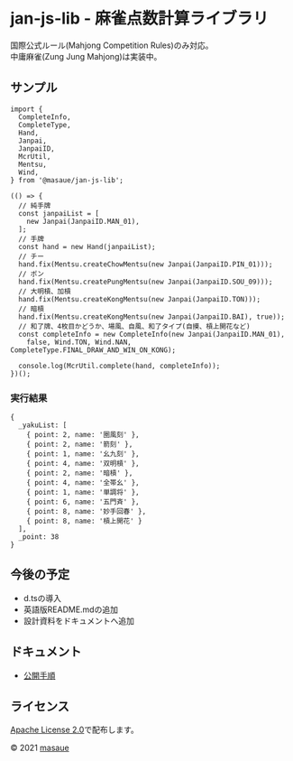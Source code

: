 # jan-js-lib - 麻雀点数計算ライブラリ
国際公式ルール(Mahjong Competition Rules)のみ対応。  
中庸麻雀(Zung Jung Mahjong)は実装中。

## サンプル
```
import {
  CompleteInfo,
  CompleteType,
  Hand,
  Janpai,
  JanpaiID,
  McrUtil,
  Mentsu,
  Wind,
} from '@masaue/jan-js-lib';

(() => {
  // 純手牌
  const janpaiList = [
    new Janpai(JanpaiID.MAN_01),
  ];
  // 手牌
  const hand = new Hand(janpaiList);
  // チー
  hand.fix(Mentsu.createChowMentsu(new Janpai(JanpaiID.PIN_01)));
  // ポン
  hand.fix(Mentsu.createPungMentsu(new Janpai(JanpaiID.SOU_09)));
  // 大明槓、加槓
  hand.fix(Mentsu.createKongMentsu(new Janpai(JanpaiID.TON)));
  // 暗槓
  hand.fix(Mentsu.createKongMentsu(new Janpai(JanpaiID.BAI), true));
  // 和了牌、4枚目かどうか、場風、自風、和了タイプ(自摸、槓上開花など)
  const completeInfo = new CompleteInfo(new Janpai(JanpaiID.MAN_01),
    false, Wind.TON, Wind.NAN, CompleteType.FINAL_DRAW_AND_WIN_ON_KONG);

  console.log(McrUtil.complete(hand, completeInfo));
})();
```

### 実行結果
```
{
  _yakuList: [
    { point: 2, name: '圈風刻' },
    { point: 2, name: '箭刻' },
    { point: 1, name: '幺九刻' },
    { point: 4, name: '双明槓' },
    { point: 2, name: '暗槓' },
    { point: 4, name: '全帯幺' },
    { point: 1, name: '単調将' },
    { point: 6, name: '五門斉' },
    { point: 8, name: '妙手回春' },
    { point: 8, name: '槓上開花' }
  ],
  _point: 38
}
```

## 今後の予定
- d.tsの導入
- 英語版README.mdの追加
- 設計資料をドキュメントへ追加

## ドキュメント
- [公開手順](./documents/HowToPublish.md)

## ライセンス
[Apache License 2.0](http://www.apache.org/licenses/LICENSE-2.0)で配布します。

&copy; 2021 [masaue](mailto:masayuki.uegaki@gmail.com)
